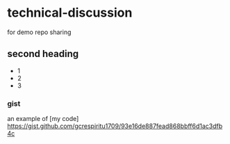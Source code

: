 # technical-discussion
for demo repo sharing


## second heading
* 1
* 2
* 3

### gist

an example of [my code] https://gist.github.com/gcrespiritu1709/93e16de887fead868bbff6d1ac3dfb4c

